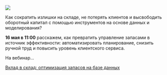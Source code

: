 <!--2025-05-07 14:22:27-->
<div class="yb">
  <div class="rss habr"><img src="https://habrastorage.org/getpro/habr/upload_files/b24/f30/27e/b24f3027e50817ecea7e9521406091c4.PNG" /><p>Как сократить излишки на складе, не потерять клиентов и высвободить оборотный капитал с помощью инструментов на основе данных и моделирования?</p><p><strong>16 мая в 11:00</strong>&nbsp;расскажем, как превратить управление запасами в источник эффективности: автоматизировать планирование, снизить ручной труд и повысить уровень клиентского сервиса.</p><p>На вебинар... <p class="titl"><a href="https://habr.com/ru/companies/korus_consulting/news/907700/?utm_source=habrahabr&utm_medium=rss&utm_campaign=907700">Вклад в склад: оптимизация запасов на базе данных</a></p></div>
</div>
